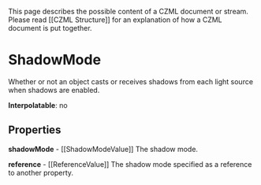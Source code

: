 This page describes the possible content of a CZML document or stream.  Please read [[CZML Structure]] for an explanation of how a CZML document is put together.

# ShadowMode

Whether or not an object casts or receives shadows from each light source when shadows are enabled.

**Interpolatable**: no

## Properties

**shadowMode** - [[ShadowModeValue]]
The shadow mode.


**reference** - [[ReferenceValue]]
The shadow mode specified as a reference to another property.


